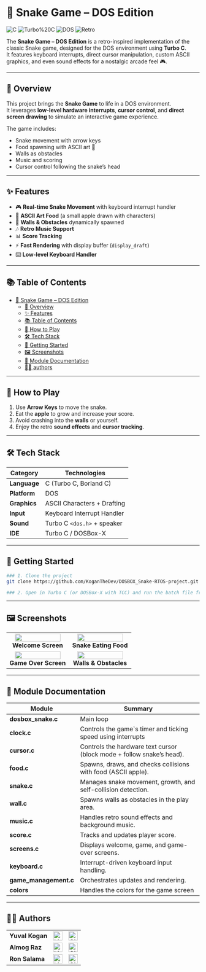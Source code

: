 # 🐍 Snake Game – DOS Edition

![C](https://img.shields.io/badge/Built%20with-C-blue) ![Turbo%20C](https://img.shields.io/badge/IDE-Turbo%20C-green) ![DOS](https://img.shields.io/badge/Platform-DOS-black) ![Retro](https://img.shields.io/badge/Style-Retro-red)

The **Snake Game – DOS Edition** is a retro-inspired implementation of the classic Snake game, designed for the DOS environment using **Turbo C**.  
It features keyboard interrupts, direct cursor manipulation, custom ASCII graphics, and even sound effects for a nostalgic arcade feel 🎮.

---

## 🧠 Overview
This project brings the **Snake Game** to life in a DOS environment.  
It leverages **low-level hardware interrupts**, **cursor control**, and **direct screen drawing** to simulate an interactive game experience.  

The game includes:
- Snake movement with arrow keys
- Food spawning with ASCII art 🍎
- Walls as obstacles
- Music and scoring
- Cursor control following the snake’s head

---

## ✨ Features

- 🎮 **Real-time Snake Movement** with keyboard interrupt handler  
- 🍏 **ASCII Art Food** (a small apple drawn with characters)  
- 🧱 **Walls & Obstacles** dynamically spawned  
- 🎶 **Retro Music Support**  
- 📊 **Score Tracking**  
- ⚡ **Fast Rendering** with display buffer (`display_draft`)  
- ⌨️ **Low-level Keyboard Handler**  

---

## 📚 Table of Contents

- [🐍 Snake Game – DOS Edition](#-snake-game--dos-edition)
  - [🧠 Overview](#-overview)
  - [✨ Features](#-features)
  - [📚 Table of Contents](#-table-of-contents)
  - [🚀 How to Play](#-how-to-play)
  - [🛠️ Tech Stack](#️-tech-stack)
  - [🚧 Getting Started](#-getting-started)
  - [🖼️ Screenshots](#️-screenshots)
  - [📂 Module Documentation](#-module-documentation)
  - [👨‍💻 authors](#-authors)

---

## 🚀 How to Play

1. Use **Arrow Keys** to move the snake.  
2. Eat the **apple** to grow and increase your score.  
3. Avoid crashing into the **walls** or yourself.  
4. Enjoy the retro **sound effects** and **cursor tracking**.  

---

## 🛠️ Tech Stack

| Category         | Technologies                |
|------------------|-----------------------------|
| **Language**     | C (Turbo C, Borland C)      |
| **Platform**     | DOS                         |
| **Graphics**     | ASCII Characters + Drafting |
| **Input**        | Keyboard Interrupt Handler  |
| **Sound**        | Turbo C `<dos.h>` + speaker |
| **IDE**          | Turbo C / DOSBox-X          |

---

## 🚧 Getting Started

```bash
### 1. Clone the project
git clone https://github.com/KoganTheDev/DOSBOX_Snake-RTOS-project.git

### 2. Open in Turbo C (or DOSBox-X with TCC) and run the batch file from src which runs the game
````

---

## 🖼️ Screenshots

<table width="100%">
  <tr>
    <td align="center" width="50%">
      <img src="https://github.com/user-attachments/assets/1" width="90%"/>
      <br/>
      <b>Welcome Screen</b>
    </td>
    <td align="center" width="50%">
      <img src="https://github.com/user-attachments/assets/2" width="90%"/>
      <br/>
      <b>Snake Eating Food</b>
    </td>
  </tr>
  <tr>
    <td align="center" width="50%">
      <img src="https://github.com/user-attachments/assets/3" width="90%"/>
      <br/>
      <b>Game Over Screen</b>
    </td>
    <td align="center" width="50%">
      <img src="https://github.com/user-attachments/assets/4" width="90%"/>
      <br/>
      <b>Walls & Obstacles</b>
    </td>
  </tr>
</table>

---

## 📂 Module Documentation

| Module           | Summary                                                               |
| --------------------- | --------------------------------------------------------------------- |
| **dosbox_snake.c**    | Main loop                                                             |
| **clock.c**           | Controls the game`s timer and ticking speed using interrupts          |
| **cursor.c**          | Controls the hardware text cursor (block mode + follow snake’s head). |
| **food.c**            | Spawns, draws, and checks collisions with food (ASCII apple).         |
| **snake.c**           | Manages snake movement, growth, and self-collision detection.         |
| **wall.c**            | Spawns walls as obstacles in the play area.                           |
| **music.c**           | Handles retro sound effects and background music.                     |
| **score.c**           | Tracks and updates player score.                                      |
| **screens.c**         | Displays welcome, game, and game-over screens.                        |
| **keyboard.c**        | Interrupt-driven keyboard input handling.                             |
| **game_management.c** | Orchestrates updates and rendering.                                   |
| **colors**            | Handles the colors for the game screen                                |

---

## 👨‍💻 Authors

<table width="100%">
  <tr>
    <td><b>Yuval Kogan</b></td>
    <td>
      <a href="https://www.linkedin.com/in/yuval-kogan/">
        <img src="https://img.shields.io/badge/LinkedIn-Profile-blue?style=flat&logo=linkedin" alt="LinkedIn" height="24"/>
      </a>
    </td>
    <td>
      <a href="https://github.com/KoganTheDev">
        <img src="https://img.shields.io/badge/GitHub-Profile-black?style=flat&logo=github" alt="GitHub" height="24"/>
      </a>
    </td>
  </tr>
  <tr>
    <td><b>Almog Raz</b></td>
    <td>
      <a href="https://www.linkedin.com/in/almog-raz/">
        <img src="https://img.shields.io/badge/LinkedIn-Profile-blue?style=flat&logo=linkedin" alt="LinkedIn" height="24"/>
      </a>
    </td>
    <td>
      <a href="https://github.com/almograz1">
        <img src="https://img.shields.io/badge/GitHub-Profile-black?style=flat&logo=github" alt="GitHub" height="24"/>
      </a>
    </td>
  </tr>
  <tr>
    <td><b>Ron Salama</b></td>
    <td>
      <a href="https://www.linkedin.com/in/ron-salama-3860a0107/">
        <img src="https://img.shields.io/badge/LinkedIn-Profile-blue?style=flat&logo=linkedin" alt="LinkedIn" height="24"/>
      </a>
    </td>
    <td>
      <a href="https://github.com/RS-OG">
        <img src="https://img.shields.io/badge/GitHub-Profile-black?style=flat&logo=github" alt="GitHub" height="24"/>
      </a>
    </td>
  </tr>
</table>
